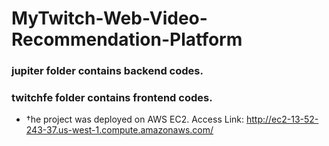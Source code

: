 # MyTwitch-Web-Video-Recommendation-Platform
### jupiter folder contains backend codes.
### twitchfe folder contains frontend codes.
- †he project was deployed on AWS EC2. Access Link: http://ec2-13-52-243-37.us-west-1.compute.amazonaws.com/
